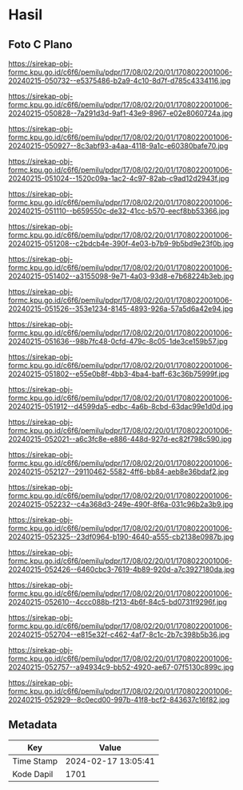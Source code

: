 # Hasil

## Foto C Plano

https://sirekap-obj-formc.kpu.go.id/c6f6/pemilu/pdpr/17/08/02/20/01/1708022001006-20240215-050732--e5375486-b2a9-4c10-8d7f-d785c4334116.jpg

https://sirekap-obj-formc.kpu.go.id/c6f6/pemilu/pdpr/17/08/02/20/01/1708022001006-20240215-050828--7a291d3d-9af1-43e9-8967-e02e8060724a.jpg

https://sirekap-obj-formc.kpu.go.id/c6f6/pemilu/pdpr/17/08/02/20/01/1708022001006-20240215-050927--8c3abf93-a4aa-4118-9a1c-e60380bafe70.jpg

https://sirekap-obj-formc.kpu.go.id/c6f6/pemilu/pdpr/17/08/02/20/01/1708022001006-20240215-051024--1520c09a-1ac2-4c97-82ab-c9ad12d2943f.jpg

https://sirekap-obj-formc.kpu.go.id/c6f6/pemilu/pdpr/17/08/02/20/01/1708022001006-20240215-051110--b659550c-de32-41cc-b570-eecf8bb53366.jpg

https://sirekap-obj-formc.kpu.go.id/c6f6/pemilu/pdpr/17/08/02/20/01/1708022001006-20240215-051208--c2bdcb4e-390f-4e03-b7b9-9b5bd9e23f0b.jpg

https://sirekap-obj-formc.kpu.go.id/c6f6/pemilu/pdpr/17/08/02/20/01/1708022001006-20240215-051402--a3155098-9e71-4a03-93d8-e7b68224b3eb.jpg

https://sirekap-obj-formc.kpu.go.id/c6f6/pemilu/pdpr/17/08/02/20/01/1708022001006-20240215-051526--353e1234-8145-4893-926a-57a5d6a42e94.jpg

https://sirekap-obj-formc.kpu.go.id/c6f6/pemilu/pdpr/17/08/02/20/01/1708022001006-20240215-051636--98b7fc48-0cfd-479c-8c05-1de3ce159b57.jpg

https://sirekap-obj-formc.kpu.go.id/c6f6/pemilu/pdpr/17/08/02/20/01/1708022001006-20240215-051802--e55e0b8f-4bb3-4ba4-baff-63c36b75999f.jpg

https://sirekap-obj-formc.kpu.go.id/c6f6/pemilu/pdpr/17/08/02/20/01/1708022001006-20240215-051912--d4599da5-edbc-4a6b-8cbd-63dac99e1d0d.jpg

https://sirekap-obj-formc.kpu.go.id/c6f6/pemilu/pdpr/17/08/02/20/01/1708022001006-20240215-052021--a6c3fc8e-e886-448d-927d-ec82f798c590.jpg

https://sirekap-obj-formc.kpu.go.id/c6f6/pemilu/pdpr/17/08/02/20/01/1708022001006-20240215-052127--29110462-5582-4ff6-bb84-aeb8e36bdaf2.jpg

https://sirekap-obj-formc.kpu.go.id/c6f6/pemilu/pdpr/17/08/02/20/01/1708022001006-20240215-052232--c4a368d3-249e-490f-8f6a-031c96b2a3b9.jpg

https://sirekap-obj-formc.kpu.go.id/c6f6/pemilu/pdpr/17/08/02/20/01/1708022001006-20240215-052325--23df0964-b190-4640-a555-cb2138e0987b.jpg

https://sirekap-obj-formc.kpu.go.id/c6f6/pemilu/pdpr/17/08/02/20/01/1708022001006-20240215-052426--6460cbc3-7619-4b89-920d-a7c3927180da.jpg

https://sirekap-obj-formc.kpu.go.id/c6f6/pemilu/pdpr/17/08/02/20/01/1708022001006-20240215-052610--4ccc088b-f213-4b6f-84c5-bd0731f9296f.jpg

https://sirekap-obj-formc.kpu.go.id/c6f6/pemilu/pdpr/17/08/02/20/01/1708022001006-20240215-052704--e815e32f-c462-4af7-8c1c-2b7c398b5b36.jpg

https://sirekap-obj-formc.kpu.go.id/c6f6/pemilu/pdpr/17/08/02/20/01/1708022001006-20240215-052757--a94934c9-bb52-4920-ae67-07f5130c899c.jpg

https://sirekap-obj-formc.kpu.go.id/c6f6/pemilu/pdpr/17/08/02/20/01/1708022001006-20240215-052929--8c0ecd00-997b-41f8-bcf2-843637c16f82.jpg


## Metadata

| Key        | Value               |
| ---------- | ------------------- |
| Time Stamp | 2024-02-17 13:05:41 |
| Kode Dapil | 1701                |



